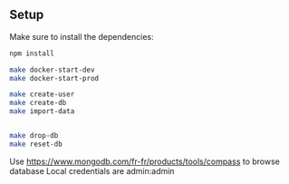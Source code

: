 ## Setup
Make sure to install the dependencies:

```bash
npm install

make docker-start-dev
make docker-start-prod
```

```bash
make create-user
make create-db
make import-data


make drop-db
make reset-db
```

Use https://www.mongodb.com/fr-fr/products/tools/compass to browse database
Local credentials are admin:admin
